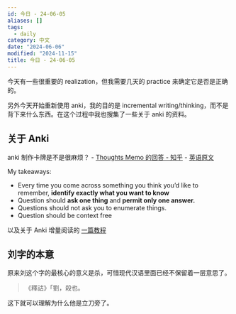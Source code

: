 ```yaml
---
id: 今日 - 24-06-05
aliases: []
tags:
  - daily
category: 中文
date: "2024-06-06"
modified: "2024-11-15"
title: 今日 - 24-06-05
---
```


今天有一些很重要的 realization，但我需要几天的 practice 来确定它是否是正确的。

另外今天开始重新使用 anki，我的目的是 incremental writing/thinking，而不是背下来什么东西。在这个过程中我也搜集了一些关于 anki 的资料。

## 关于 Anki

anki 制作卡牌是不是很麻烦？ - [Thoughts Memo 的回答 - 知乎](https://www.zhihu.com/question/384325364/answer/3509451425) - [英语原文](https://controlaltbackspace.org/precise/)

My takeaways:

- Every time you come across something you think you’d like to remember, **identify exactly what you want to know**
- Question should **ask one thing** and **permit only one answer.**
- Questions should not ask you to enumerate things.
- Question should be context free

以及关于 Anki 增量阅读的 [一篇教程](https://zhuanlan.zhihu.com/p/651179506)

## 刘字的本意

原来刘这个字的最核心的意义是杀，可惜现代汉语里面已经不保留着一层意思了。

> 《釋詁》「劉，殺也。

这下就可以理解为什么他是立刀旁了。
